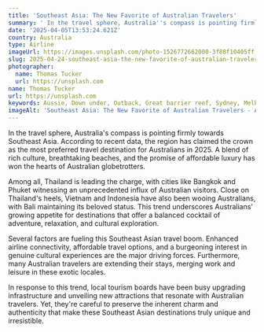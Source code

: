 ```yaml
---
title: 'Southeast Asia: The New Favorite of Australian Travelers'
summary: ' In the travel sphere, Australia''s compass is pointing firmly towards Southeast Asia. According to recent data, the region has claimed the crown as th...'
date: '2025-04-05T13:53:24.621Z'
country: Australia
type: Airline
imageUrl: https://images.unsplash.com/photo-1526772662000-3f88f10405ff
slug: 2025-04-24-southeast-asia-the-new-favorite-of-australian-travelers
photographer:
  name: Thomas Tucker
  url: https://unsplash.com
name: Thomas Tucker
url: https://unsplash.com
keywords: Aussie, Down under, Outback, Great barrier reef, Sydney, Melbourne, Destinations, Places to visit, Travel guide, Vacation spots, Best places, Hidden gems, Travel tips, Must visit, Budget travel
imageAlt: 'Southeast Asia: The New Favorite of Australian Travelers - Airline Guide | Photo by Thomas Tucker'
---
```


In the travel sphere, Australia's compass is pointing firmly towards Southeast Asia. According to recent data, the region has claimed the crown as the most preferred travel destination for Australians in 2025. A blend of rich culture, breathtaking beaches, and the promise of affordable luxury has won the hearts of Australian globetrotters.

Among all, Thailand is leading the charge, with cities like Bangkok and Phuket witnessing an unprecedented influx of Australian visitors. Close on Thailand's heels, Vietnam and Indonesia have also been wooing Australians, with Bali maintaining its beloved status. This trend underscores Australians' growing appetite for destinations that offer a balanced cocktail of adventure, relaxation, and cultural exploration.

Several factors are fueling this Southeast Asian travel boom. Enhanced airline connectivity, affordable travel options, and a burgeoning interest in genuine cultural experiences are the major driving forces. Furthermore, many Australian travelers are extending their stays, merging work and leisure in these exotic locales.

In response to this trend, local tourism boards have been busy upgrading infrastructure and unveiling new attractions that resonate with Australian travelers. Yet, they're careful to preserve the inherent charm and authenticity that make these Southeast Asian destinations truly unique and irresistible.